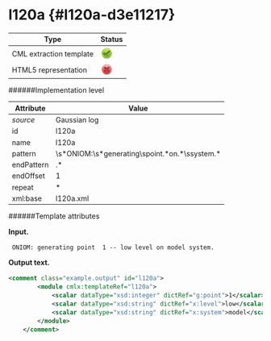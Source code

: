# l120a {#l120a-d3e11217}


| Type                                                                                                                                                | Status                                                                                                                                              |
|----|----|
| CML extraction template                                                                                                                             | ![](/imgs/Total.png)                                                                                                                                |
| HTML5 representation                                                                                                                                | ![](/imgs/None.png)                                                                                                                                 |

######Implementation level

| Attribute                                                                                                                                           | Value                                                                                                                                               |
|----|----|
| *source*                                                                                                                                            | Gaussian log                                                                                                                                        |
| id                                                                                                                                                  | l120a                                                                                                                                               |
| name                                                                                                                                                | l120a                                                                                                                                               |
| pattern                                                                                                                                             | \\s\*ONIOM:\\s\*generating\\spoint.\*on.\*\\ssystem.\*                                                                                              |
| endPattern                                                                                                                                          | .\*                                                                                                                                                 |
| endOffset                                                                                                                                           | 1                                                                                                                                                   |
| repeat                                                                                                                                              | \*                                                                                                                                                  |
| xml:base                                                                                                                                            | l120a.xml                                                                                                                                           |

######Template attributes

**Input.**

     ONIOM: generating point  1 -- low level on model system.    
        

**Output text.**

```xml
<comment class="example.output" id="l120a">
        <module cmlx:templateRef="l120a">
            <scalar dataType="xsd:integer" dictRef="g:point">1</scalar>
            <scalar dataType="xsd:string" dictRef="x:level">low</scalar>
            <scalar dataType="xsd:string" dictRef="x:system">model</scalar>
        </module>
    </comment>
```
